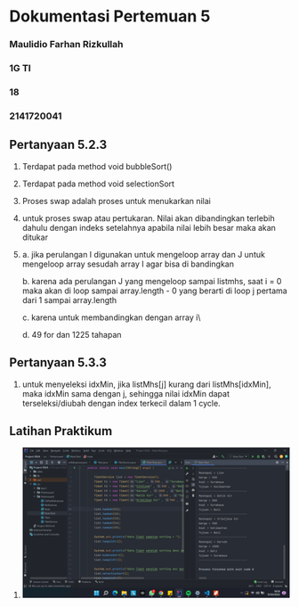 # **Dokumentasi Pertemuan 5**

### Maulidio Farhan Rizkullah
### 1G TI
### 18
### 2141720041

## **Pertanyaan 5.2.3**
1. Terdapat pada method void bubbleSort()
2. Terdapat pada method void selectionSort
3. Proses swap adalah proses untuk menukarkan nilai
4. untuk proses swap atau pertukaran. Nilai akan dibandingkan terlebih dahulu dengan indeks setelahnya apabila nilai lebih besar maka akan ditukar
5. 
    a. jika perulangan I digunakan untuk mengeloop array dan J untuk mengeloop array sesudah array I agar bisa di bandingkan 

    b. karena ada perulangan J yang mengeloop sampai listmhs, saat i = 0 maka akan di loop sampai array.length - 0  yang berarti di loop j pertama dari 1 sampai array.length

    c. karena untuk membandingkan dengan array i\

    d. 49 for dan 1225 tahapan

## **Pertanyaan 5.3.3**

1. untuk menyeleksi idxMin, jika listMhs[j] kurang dari listMhs[idxMin], maka idxMin sama dengan j, sehingga nilai idxMin dapat terseleksi/diubah dengan index terkecil dalam 1 cycle.

## **Latihan Praktikum**
1. <img src ="SS1.png">